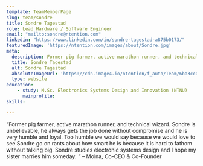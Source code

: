 ```yaml
---
template: TeamMemberPage
slug: team/sondre
title: Sondre Tagestad
role: Lead Hardware / Software Engineer
email: "mailto:sondre@ntention.com"
linkedin: "https://www.linkedin.com/in/sondre-tagestad-a875b0173/"
featuredImage: 'https://ntention.com/images/about/Sondre.jpg'
meta:
  description: Former pig farmer, active marathon runner, and technical wizard. Sondre is unbelievable, he always gets the job done without compromise …
  title: Sondre Tagestad
  alt: Sondre Tagestad
  absoluteImageUrl: 'https://cdn.image4.io/ntention/f_auto/Team/6ba3ccac-efbd-4586-bc7c-11c9a3da043c.Jpeg'
  type: website
education:
    - study: M.Sc. Electronics Systems Design and Innovation (NTNU)
      mainprofile:
skills:

---
```

<!BIO>
“Former pig farmer, active marathon runner, and technical wizard. Sondre is unbelievable, he always gets the job done without compromise and he is very humble and loyal. Too humble we would say because we would love to see Sondre go on rants about how smart he is because it is hard to fathom without talking big. Sondre studies electronic systems design and I hope my sister marries him someday.  ” – Moina, Co-CEO & Co-Founder

